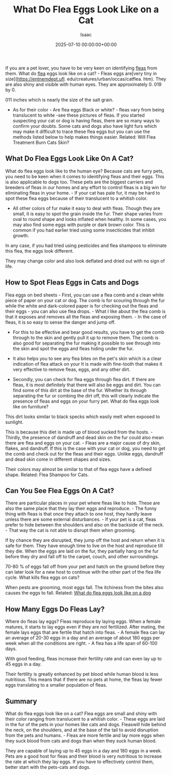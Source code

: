 ﻿---
title: What Do Flea Eggs Look Like on a Cat
description: If you are a pet lover, you have to be very keen on identifying fleas from them. What do flea eggs look like on a cat? - Fleas eggs arevery tiny in size.
slug: /what-do-flea-eggs-look-like-on-a-cat/
date: 2025-07-10 00:00:00+00:00
lastmod: 2025-07-10 00:00:00+03:00
author: Isaac
categories:
- Fleas
- Guide
tags:
- fleas
- flea
- egg
layout: post
---

If you are a pet lover, you have to be very keen on identifying [fleas](https://pestpolicy.com/flea-eggs-vs-dandruff/) from them. What do [flea](https://pestpolicy.com/how-long-do-flea-eggs-take-to-hatch/) eggs look like on a cat? - Fleas eggs are[very tiny in size](https://entnemdept.ufl. edu/creatures/urban/occas/catflea. htm). They are also shiny and visible with human eyes. They are approximately 0. 019 by 0.

011 inches which is nearly the size of the salt grain.

- As for their color - Are flea eggs Black or white? - fleas vary from being translucent to white -see these pictures of fleas. If you started suspecting your cat or dog is having fleas, there are so many ways to confirm your doubts. Some cats and dogs also have light furs which may make it difficult to trace these flea eggs but you can use the methods listed below to help makes things easier. Related: Will Flea Treatment Burn Cats Skin?

##  What Do Flea Eggs Look Like On A Cat?

What do flea eggs look like to the human eye? Because cats are furry pets, you need to be keen when it comes to identifying fleas and their eggs. This is also applicable to dogs too. These pets are the biggest carriers and breeders of fleas in our homes and any effort to control fleas is a big win for eliminating fleas in your home. - If your cat has pale fur, it may be hard to spot these flea eggs because of their translucent to a whitish color.

- All other colors of fur make it easy to deal with fleas. Though they are small, it is easy to spot the grain inside the fur. Their shape varies from oval to round shape and looks inflated when healthy. In some cases, you may also find some eggs with purple or dark brown color. This is common if you had earlier tried using some insecticides that inhibit growth.

In any case, if you had tried using pesticides and flea shampoos to eliminate this flea, the eggs look different.

They may change color and also look deflated and dried out with no sign of life.

##  How to Spot Fleas Eggs in Cats and Dogs

Flea eggs on bed sheets - First, you can use a flea comb and a clean white piece of paper on your cat or dog. The comb is for scouring through the fur while the white and dark-colored paper is for checking out the fleas and their eggs - you can also use flea drops. - What I like about the flea comb is that it exposes and removes all the fleas and exposing them. - In the case of fleas, it is so easy to sense the danger and jump off.

- For this to be effective and bear good results, you have to get the comb through to the skin and gently pull it up to remove them. The comb is also good for separating the fur making it possible to see through into the skin and spot the eggs and fleas hiding under the fur.

- It also helps you to see any flea bites on the pet's skin which is a clear indication of flea attack on your It is made with fine-tooth that makes it very effective to remove fleas, eggs, and any other dirt.

- Secondly, you can check for flea eggs through flea dirt. If there are fleas, it is most definitely that there will also be eggs and dirt. You can find some of this dirt at the base of the fur. Whether its through separating the fur or combing the dirt off, this will clearly indicate the presence of fleas and eggs on your furry pet. What do flea eggs look like on furniture?

This dirt looks similar to black specks which easily melt when exposed to sunlight.

This is because this diet is made up of blood sucked from the hosts. - Thirdly, the presence of dandruff and dead skin on the fur could also mean there are flea and eggs on your cat. - Fleas are a major cause of dry skin, flakes, and dandruff. If this is the case with your cat or dog, you need to get the comb and check out for the fleas and their eggs. Unlike eggs, dandruff and dead skin come in different shapes and sizes.

Their colors may almost be similar to that of flea eggs have a defined shape. Related: Flea Shampoo for Cats.

##  Can You See Flea Eggs On A Cat?

There are particular places in your pet where fleas like to hide. These are also the same place that they lay their eggs and reproduce. - The funny thing with fleas is that once they attach to one host, they hardly leave unless there are some external disturbances. - If your pet is a cat, fleas prefer to hide between the shoulders and also on the backside of the neck. - That way the cat is not able to disrupt them when grooming.

If by chance they are disrupted, they jump off the host and return when it is safe for them. They have enough time to live on the host and reproduce till they die. When the eggs are laid on the fur, they partially hang on the fur before they dry and fall off to the carpet, couch, and other surroundings.

70-80 % of eggs fall off from your pet and hatch on the ground before they can later look for a new host to continue with the other part of the flea life cycle. What kills flea eggs on cats?

When pests are grooming, most eggs fall. The itchiness from the bites also causes the eggs to fall. Related: [What do flea eggs look like on a dog](https://pestpolicy.com/what-do-flea-eggs-look-like-on-a-dog/)

##  How Many Eggs Do Fleas Lay?

Where do fleas lay eggs? Fleas reproduce by laying eggs. When a female matures, it starts to lay eggs even if they are not fertilized. After mating, the female lays eggs that are fertile that hatch into fleas. - A female flea can lay an average of 20-30 eggs in a day and an average of about 180 eggs per week when all the conditions are right. - A flea has a life span of 60-100 days.

With good feeding, fleas increase their fertility rate and can even lay up to 45 eggs in a day.

Their fertility is greatly enhanced by pet blood while human blood is less nutritious. This means that if there are no pets at home, the fleas lay fewer eggs translating to a smaller population of fleas.

##  Summary

What do flea eggs look like on a cat? Flea eggs are small and shiny with their color ranging from translucent to a whitish color. - These eggs are laid in the fur of the pets in your homes like cats and dogs. Fleaswill hide behind the neck, on the shoulders, and at the base of the tail to avoid disruption from the pets and humans. - Fleas are more fertile and lay more eggs when they suck blood from cats and dogs than when they suck human blood.

They are capable of laying up to 45 eggs in a day and 180 eggs in a week. Pets are a good host for fleas and their blood is very nutritious to increase the rate at which they lay eggs. If you have to effectively control them, better start with the pets-cats and dogs.

